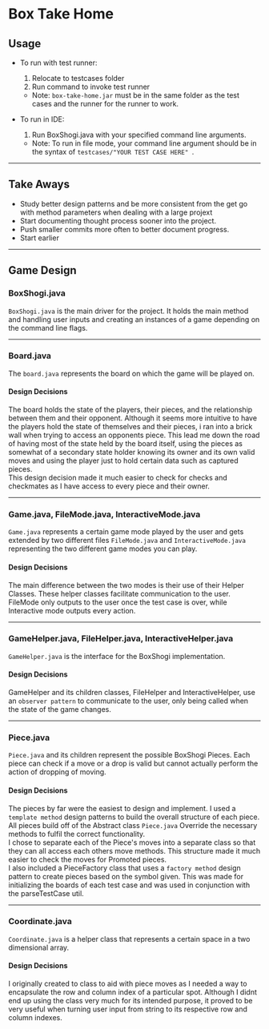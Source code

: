 # Box Take Home
## Usage
- To run with test runner:
    1. Relocate to testcases folder
    2. Run command to invoke test runner
    - Note: `box-take-home.jar` must be in the same folder as the test cases and the runner for the runner to work.
- To run in IDE:
    1. Run BoxShogi.java with your specified command line arguments. 
    
    - Note: To run in file mode, your command line argument should be in the syntax of `testcases/"YOUR TEST CASE HERE"
    `. 
 ---
## Take Aways
 - Study better design patterns and be more consistent from the get go with method parameters when dealing with a large projext
 - Start documenting thought process sooner into the project. 
 - Push smaller commits more often to better document progress. 
 - Start earlier
 ---
## Game Design

### BoxShogi.java
`BoxShogi.java` is the main driver for the project. It holds the main method and handling user inputs and creating an instances of a game depending on the command line flags.

 ---
### Board.java
The `board.java` represents the board on which the game will be played on.
#### Design Decisions
The board holds the state of the players, their pieces, and the relationship between them and their opponent. 
Although it seems more intuitive to have the players hold the state of themselves and their pieces, i ran into a brick wall when trying to access an opponents piece. 
This lead me down the road of having most of the state held by the board itself, using the pieces as somewhat of a secondary state holder knowing its owner and its own valid moves and using the player just to hold certain data such as captured pieces.  
This design decision made it much easier to check for checks and checkmates as I have access to every piece and their owner. 

 ---
### Game.java, FileMode.java, InteractiveMode.java
`Game.java` represents a certain game mode played by the user and gets extended by two different files `FileMode.java` and `InteractiveMode.java` representing the two different game modes you can play. 
#### Design Decisions
The main difference between the two modes is their use of their Helper Classes. These helper classes facilitate communication to the user. FileMode only outputs to the user once the test case is over, while Interactive mode outputs every action. 

 ---
### GameHelper.java, FileHelper.java, InteractiveHelper.java
`GameHelper.java` is the interface for the BoxShogi implementation. 
#### Design Decisions
GameHelper and its children classes, FileHelper and InteractiveHelper, use an `observer pattern` to communicate to the user, only being called when the state of the game changes. 

 ---
### Piece.java
`Piece.java` and its children represent the possible BoxShogi Pieces. Each piece can check if a move or a drop is valid but cannot actually perform the action of dropping of moving. 
#### Design Decisions
The pieces by far were the easiest to design and implement. I used a `template method` design patterns to build the overall structure of each piece. All pieces build off of the Abstract class `Piece.java` Override the necessary methods to fulfil the correct functionality.  
I chose to separate each of the Piece's moves into a separate class so that they can all access each others move methods. This structure made it much easier to check the moves for Promoted pieces.   
I also included a PieceFactory class that uses a `factory method` design pattern to create pieces based on the symbol given. This was made for initializing the boards of each test case and was used in conjunction with the parseTestCase util.

---
### Coordinate.java
`Coordinate.java` is a helper class that represents a certain space in a two dimensional array. 
#### Design Decisions
I originally created to class to aid with piece moves as I needed a way to encapsulate the row and column index of a particular spot. 
Although I didnt end up using the class very much for its intended purpose, it proved to be very useful when turning user input from string to its respective row and column indexes. 
